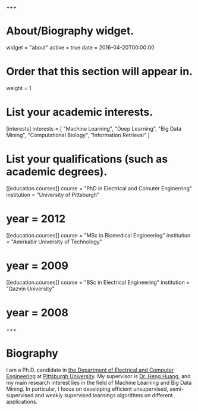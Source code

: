 +++
# About/Biography widget.
widget = "about"
active = true
date = 2016-04-20T00:00:00

# Order that this section will appear in.
weight = 1

# List your academic interests.
[interests]
  interests = [
    "Machine Learning",
    "Deep Learning",
    "Big Data Mining",
    "Computational Biology",
    "Information Retrieval"
  ]

# List your qualifications (such as academic degrees).
[[education.courses]]
  course = "PhD in Electrical and Comuter Enginerring"
  institution = "University of Pittsburgh"
#  year = 2012

[[education.courses]]
  course = "MSc in Biomedical Engineering"
  institution = "Amirkabir University of Technology"
#  year = 2009

[[education.courses]]
  course = "BSc in Electrical Engineering"
  institution = "Qazvin University"
#  year = 2008
 
+++

# Biography

I am a Ph.D. candidate in <a href="http://www.engineering.pitt.edu/Departments/Electrical-Computer/" target="_blank" rel="nofollow"> the Department of Electrical and Computer Engineering</a> at <a href="http://www.pitt.edu" target="_blank" rel="nofollow">Pittsburgh University</a>. My supervisor is <a href="http://www.pitt.edu/~heh45/index.html" target="_blank" rel="nofollow">Dr. Heng Huang</a>, and my main research interest lies in the field of Machine Learning and Big Data Mining. In particular, I focus on developing efficient unsupervised, semi-supervised and weakly supervised learnings algorithms on different applications.
